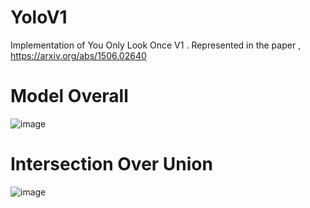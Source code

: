 # YoloV1
Implementation of You Only Look Once V1 . Represented in the paper , https://arxiv.org/abs/1506.02640
# Model Overall
![image](https://github.com/DanBeverley/YoloV1-Replicating/assets/161696810/557d63a3-0cde-401f-89e3-52c53db47af2)

# Intersection Over Union
![image](https://github.com/DanBeverley/YoloV1-Replicating/assets/161696810/0931d533-c2bc-416b-bc0a-76f11135590d)


